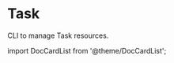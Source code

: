 # Task

CLI to manage Task resources.

import DocCardList from '@theme/DocCardList';

<DocCardList />
